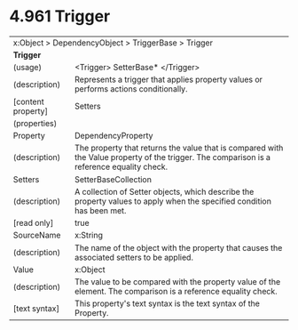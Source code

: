 <html dir="LTR" xmlns:mshelp="http://msdn.microsoft.com/mshelp" xmlns:ddue="http://ddue.schemas.microsoft.com/authoring/2003/5" xmlns:xlink="http://www.w3.org/1999/xlink" xmlns:tool="http://www.microsoft.com/tooltip">

<body>
 <input type="hidden" id="userDataCache" class="userDataStyle">
 <input type="hidden" id="hiddenScrollOffset">
 <img id="dropDownImage" style="display:none; height:0; width:0;" src="../local/drpdown.gif">
 <img id="dropDownHoverImage" style="display:none; height:0; width:0;" src="../local/drpdown_orange.gif">
 <img id="collapseImage" style="display:none; height:0; width:0;" src="../local/collapse.gif">
 <img id="expandImage" style="display:none; height:0; width:0;" src="../local/exp.gif">
 <img id="collapseAllImage" style="display:none; height:0; width:0;" src="../local/collall.gif">
 <img id="expandAllImage" style="display:none; height:0; width:0;" src="../local/expall.gif">
 <img id="copyImage" style="display:none; height:0; width:0;" src="../local/copycode.gif">
 <img id="copyHoverImage" style="display:none; height:0; width:0;" src="../local/copycodeHighlight.gif">
 <div id="header"><h1 class="heading">4.961 Trigger</h1></div>

 <div id="mainSection">
 <div id="mainBody">
 <div id="allHistory" class="saveHistory" onsave="saveAll()" onload="loadAll()"></div>
 <p xmlns:wsd="http://wsdev.schemas.microsoft.com/authoring/2008/2" xmlns:msxsl="urn:schemas-microsoft-com:xslt" xmlns:script="urn:script" xmlns:build="urn:build">
 </p>
 <div id="sectionSection0" class="section" name="collapseableSection">
 <content xmlns="http://ddue.schemas.microsoft.com/authoring/2003/5" xmlns:wsd="http://wsdev.schemas.microsoft.com/authoring/2008/2" xmlns:msxsl="urn:schemas-microsoft-com:xslt" xmlns:script="urn:script" xmlns:build="urn:build">
 </content>
 </div>
 <div id="sectionSection1" class="section" name="collapseableSection">
 <content xmlns="http://ddue.schemas.microsoft.com/authoring/2003/5" xmlns:wsd="http://wsdev.schemas.microsoft.com/authoring/2008/2" xmlns:msxsl="urn:schemas-microsoft-com:xslt" xmlns:script="urn:script" xmlns:build="urn:build">
 <table class="ProtocolAuthoredTable" xmlns="">
 <tr><td colspan="2">
<mshelp:link keywords="c0d383e4-fcdb-4546-a06b-81c262fe2a5e" tabindex="0">x:Object</mshelp:link> &gt; <mshelp:link keywords="44a6e58f-41e0-4602-b1d2-75a9b44a5acb" tabindex="0">DependencyObject</mshelp:link> &gt; <mshelp:link keywords="56a5290e-4b97-4d6c-ad41-0fe12f42f1c7" tabindex="0">TriggerBase</mshelp:link> &gt; <mshelp:link keywords="757dbe75-08ca-4e97-911d-1171150b8574" tabindex="0">Trigger</mshelp:link> </td>
 </tr>
 <tr><td colspan="2">
 <b>Trigger</b> </td>
 </tr>
 <tr><td><div class="indent0">(usage)</div></td>
 <td>&lt;Trigger&gt; <mshelp:link keywords="33972339-25dd-4bbc-9b9c-461e80fee719" tabindex="0">SetterBase</mshelp:link>* &lt;/Trigger&gt;</td>
 </tr>
 <tr><td><div class="indent0">(description)</div></td>
 <td>Represents a trigger that applies property values or performs actions conditionally.</td>
 </tr>
 <tr><td><div class="indent0">[content property]</div></td>
 <td><mshelp:link keywords="757dbe75-08ca-4e97-911d-1171150b8574" tabindex="0">Setters</mshelp:link></td>
 </tr>
 <tr><td><div class="indent0">(properties)</div></td>
 <td></td>
 </tr>
 <tr><td><div class="indent2">Property</div></td>
 <td><mshelp:link keywords="eae2ba2d-651c-48c4-9584-ae226184c156" tabindex="0">DependencyProperty</mshelp:link></td>
 </tr>
 <tr><td><div class="indent4">(description)</div></td>
 <td>The property that returns the value that is compared with the Value property of the trigger. The comparison is a reference equality check.</td>
 </tr>
 <tr><td><div class="indent2">Setters</div></td>
 <td><mshelp:link keywords="ca3647a7-1cef-4080-8fb7-21c3dc5aa3db" tabindex="0">SetterBaseCollection</mshelp:link></td>
 </tr>
 <tr><td><div class="indent4">(description)</div></td>
 <td>A collection of Setter objects, which describe the property values to apply when the specified condition has been met.</td>
 </tr>
 <tr><td><div class="indent4">[read only]</div></td>
 <td>true</td>
 </tr>
 <tr><td><div class="indent2">SourceName</div></td>
 <td><mshelp:link keywords="34869e25-9e8d-49b4-b204-87bf0cf447ae" tabindex="0">x:String</mshelp:link></td>
 </tr>
 <tr><td><div class="indent4">(description)</div></td>
 <td>The name of the object with the property that causes the associated setters to be applied.</td>
 </tr>
 <tr><td><div class="indent2">Value</div></td>
 <td><mshelp:link keywords="c0d383e4-fcdb-4546-a06b-81c262fe2a5e" tabindex="0">x:Object</mshelp:link></td>
 </tr>
 <tr><td><div class="indent4">(description)</div></td>
 <td>The value to be compared with the property value of the element. The comparison is a reference equality check.</td>
 </tr>
 <tr><td><div class="indent4">[text syntax]</div></td>
 <td>This property's text syntax is the text syntax of the Property.</td>
 </tr>
</table>
 </content>
 </div>
 <!--[if gte IE 5]>
 <tool:tip element="languageFilterToolTip" avoidmouse="false"/>
 <![endif]-->
 </div>
 <a name="feedback"></a><span></span>
 </div>
</body></html>

